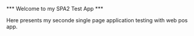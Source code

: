 *** Welcome to my SPA2 Test App ***

Here presents my seconde single page application testing with web pos app.